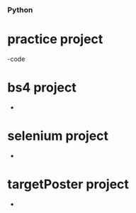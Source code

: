 ### Python

# practice project
  
  -code

# bs4 project
  
  -

# selenium project
  
  -

# targetPoster project

  -


